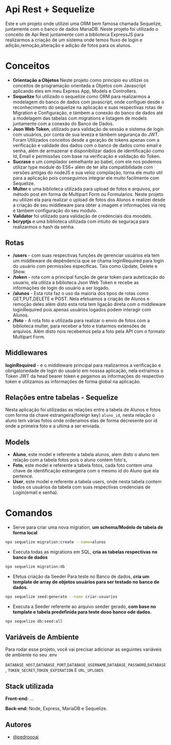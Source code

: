 
# Api Rest + Sequelize

Este e um projeto onde utilizei uma ORM bem famosa chamada Sequelize, juntamente com o banco de dados MariaDB. Neste projeto foi utilizado o conceito de Api Rest juntamente com a biblioteca ExpressJS para realizarmos a criação de um sistema onde temos fluxo de login e adição,remoção,alteração e adição de fotos para os alunos.

# Conceitos

- **Orientação a Objetos** Neste projeto como principio eu utilizei os conceitos de programação orientada a Objetos com Javascript aplicando eles em meu Express App, Models e Controllers.
- **Sequelize** foi utilizado o sequelize como ORM para realizarmos a modelagem do banco de dados com javascript, onde configuei desde o reconhecimento do sequelize na aplicação e suas respectivas rotas de Migration e Configuração, e támbem a conexão do banco de dados até a modelagem das tabelas com migrations e listagem de models juntamente com a conexão do Banco de Dados. 
- **Json Web Token**, utilizado para validação de sessão e sistema de login com usuários, por conta de sua leveza e támbem segurança do JWT. Foram Utilizados conceitos desde a geração de tokens apenas com a verificação e validade dos dados com o banco de dados como email e senha, além de armazenar e disponibilizar dados de identificação como Id, Email e permissões com base na verificação e validação do Token.
- **Sucrase** e um compilador semelhante ao babel, com ele nos podemos utilizar type module do ES6+ além de ter alta compatibilidade com versões antigas do nodeJS e sua veloz compilação, torna ele muito util para a aplicação pois conseguimos integrar ele muito facilmente com Sequelize.
- **Multer** e uma biblioteca utilizada para upload de fotos e arquivos, por método post em forma de Multipart Form ou Formularios. Neste projeto eu utilizei ela para realizar o upload de fotos dos Alunos e realizei desde a criação de seu middleware para obter a imagem e informações via req e támbem configuração do seu modulo. 
- **Validator** foi utilizado para validação de credenciais dos moodels.
- **bcryptjs** e uma biblioteca utilizada com intuito de seguraça para realizarmos o hash da senha.

## Rotas

- **/users** - com suas respectivas funções de gerenciar usuários ela tem um middleware de depêndencia que se chama loginRequired para login do usuário com permissões especificas. Tais como Update, Delete e Show.
- **/token** - rota com a principal função de gerar token para auteticação do usuario, ela utiliza a biblioteca Json Web Token e recebe as informações de login do usuário a ser logado.
- **/alunos** - Esta rota faz o uso da maioria dos tipos de rotas como GET,PUT,DELETE e POST. Nela efetuamos a criação de Alunos e remoção deles além disto esta rota tem ligação direta com o middleware loginRequired pois apenas usuários logados podem interagir com Alunos. 
- **/foto** - A rota foto e utilizada para realizar o envio de fotos com a biblioteca multer, para receber a foto e tratarmos extensões de arquivos. Além disto nois recebemos pela a foto pela API com o formato Multipart Form. 

## Middlewares
**loginRequired** - e o middleware principal para realizarmos a verificação e obrigatoriedade de login do usuário em nosssa aplicação, nela extraimos o Token JWT da head bearer token e pegamos as informações do respectivo token e utilizamos as informações de forma global na aplicação.

## Relações entre tabelas - Sequelize
Nesta aplicação foi utilizadas as relações entre a tabela de Alunos e fotos com forma da chave estrangeira(foreign key) `aluno_id`, nesta relação o aluno tem várias fotos onde ordenamos elas de forma decresente por id onde a primeira foto e a ultima a ser enviada.

## Models
- **Aluno**, este model e referente a tabela alunos, alem disto o aluno tem relação com a tabela fotos pois o aluno contem foto's,
- **Foto**, este model e referente a tabela fotos, cada foto contem uma chave de identificação estrangeira com o mesmo id do Aluno que ela pertence.
- **User**, este model e referente a tabela users, onde nesta tabela contem todos os usuários da tabela com suas respectivas credenciais de Login(email e senha).

# Comandos 
- Serve para criar uma nova migration, **um schema/Modelo de tabela de forma local**
```bash
npx sequelize migration:create --name=alunos
```

- Executa todas as migrations em SQL, **cria as tabelas respectivas no banco de dados**
```bash
npx sequelize migration:db
```

- Efetua criação da Seeder Para teste no Banco de dados, **cria um template de array de objetos usuários para ser testado no banco de dados.**
```bash
npx sequelize seed:generate --name criar-usuarios
```

- Executa a Seeder referente ao arquivo seeder gerado, **com base no template e tabela predefinida para teste dooo banco ode dados.** 
```bash
npx sequelize db:seed:all
```

## Variáveis de Ambiente

Para rodar esse projeto, você vai precisar adicionar as seguintes variáveis de ambiente no seu .env

`DATABASE_HOST`,`DATABASE_PORT`,`DATABASE_USERNAME`,`DATABASE_PASSWORD`,`DATABASE`,
`TOKEN_SECRET`,`TOKEN_EXPIRATION` E `URL_UPLOADS`


## Stack utilizada

**Front-end:** ...

**Back-end:** Node, Express, MariaDB e Sequelize.






## Autores

- [@pedroooaj](https://www.github.com/pedrooaj)

